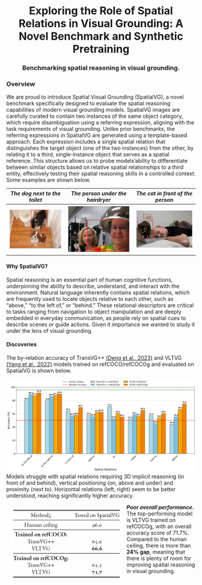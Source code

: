 <br />
<p align="center">
  <h1 align="center">Exploring the Role of Spatial Relations in Visual Grounding: A Novel Benchmark and Synthetic Pretraining </h1>
  <h3 align="center">Benchmarking spatial reasoning in visual grounding.</h3>
</p>

### Overview

We are proud to introduce Spatial Visual Grounding (SpatialVG), a novel benchmark specifically designed to evaluate the spatial reasoning capabilities of modern visual grounding models.
SpatialVG images are carefully curated to contain two instances of the same object category,
which require disambiguation using a referring expression, aligning with the task requirements
of visual grounding. Unlike prior benchmarks, the referring expressions in SpatialVG are generated using a template-based approach. Each expression includes a single spatial relation that distinguishes the target object (one of the two instances) from the other, by relating it to a third, single-instance object that serves as a spatial reference. This structure allows us to probe models’ability to differentiate between similar objects based on relative spatial relationships to a third entity, effectively testing their spatial reasoning skills in a controlled context. Some examples are shown below.

_The dog next to the toilet_   |  _The person under the hairdryer_ | _The cat in front of the person_
:-------------------------:|:-------------------------:|:-------------------------:
![](docs/spatialvg_nextto.jpg)  |  ![](docs/spatialvg_under.jpg) |   ![](docs/spatialvg_infrontof.jpg)

#### Why SpatialVG?
Spatial reasoning is an essential part of human cognitive functions, underpinning the ability
to describe, understand, and interact with the environment. Natural language inherently contains
spatial relations, which are frequently used to locate objects relative to each other, such as
“above,” “to the left of,” or “behind.” These relational descriptors are critical to tasks ranging from navigation to object manipulation and are deeply embedded in everyday communication,
as people rely on spatial cues to describe scenes or guide actions. Given it importance we wanted to study it under the lens of visual grounding.

#### Discoveries
The by-relation accuracy of TransVG++ [(Deng et al., 2023)](https://doi.org/10.1109/TPAMI.2023.3296823) and VLTVG [(Yang et al., 2022)](https://doi.org/10.1109/CVPR52688.2022.00928) models trained on refCOCO/refCOCOg and evaluated on SpatialVG is shown below.

![](docs/accuracy_sprels.jpg)
Models struggle with spatial relations requiring 3D implicit reasoning (in front of and behind), vertical positioning (on, above and under) and proximity (next to). Horizontal relations (left, right) seem to be better understood, reaching significantly higher accuracy.

<img align="left" width="300" style="padding: 10px;" src="docs/spatial_reasoning_table.png"> 

**_Poor overall performance_.** The top-performing model is VLTVG trained on refCOCOg, with an overall accuracy score of 71.7%. Compared to the human ceiling, there is more than **24% gap**, meaning that there is plenty of room for improving spatial reasoning in visual grounding.